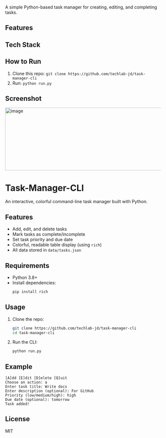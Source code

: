 A simple Python-based task manager for creating, editing, and completing tasks.

## Features

## Tech Stack

## How to Run
1. Clone this repo: `git clone https://github.com/techlab-jd/task-manager-cli`
2. Run: `python run.py`

## Screenshot
<img width="898" height="203" alt="image" src="https://github.com/user-attachments/assets/d020affc-3e67-4dca-97cf-6f422e734187" />


# Task-Manager-CLI

An interactive, colorful command-line task manager built with Python.

## Features
- Add, edit, and delete tasks
- Mark tasks as complete/incomplete
- Set task priority and due date
- Colorful, readable table display (using `rich`)
- All data stored in `data/tasks.json`

## Requirements
- Python 3.8+
- Install dependencies:
  ```sh
  pip install rich
  ```

## Usage
1. Clone the repo:
	```sh
	git clone https://github.com/techlab-jd/task-manager-cli
	cd task-manager-cli
	```
2. Run the CLI:
	```sh
	python run.py
	```

## Example
```
[A]dd [E]dit [D]elete [Q]uit
Choose an action: a
Enter task title: Write docs
Enter description (optional): For GitHub
Priority (low/medium/high): high
Due date (optional): tomorrow
Task added!
```

## License
MIT
